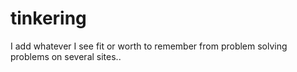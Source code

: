 # tinkering 

I add whatever I see fit or worth to remember from problem solving problems on several sites..

